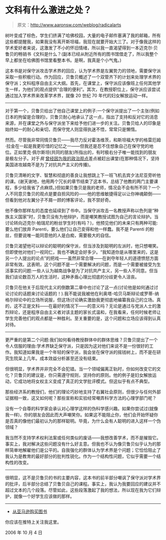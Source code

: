 # 文科有什么激进之处？

> 原文：<http://www.aaronsw.com/weblog/radicalarts>

树叶变成了棕色，学生们挤满了哈佛校园，大量的电子邮件塞满了我的邮箱，所有这些都提醒我，如果我没有离开斯坦福，我现在就要开始大三了。对于像我这样的学术爱好者来说，这激发了不小的怀旧情绪，所以我一直渴望得到一本迈克尔·贝鲁贝的畅销书《文科是什么？(副本已经从附近所有的图书馆借走了，所以我整个早上都坐在哈佛图书馆里看整本书。是啊，我真是个小气鬼。)

这本书是对保守派攻击学术界的回应，认为学术界是左翼势力的领地，需要保守派采取一些积极行动。作为回应，贝鲁贝概述了一个双管齐下的计划来处理学术界的保守派；文科程序自由主义大纲。首先，在课堂上，保守派应该像班上任何其他学生一样，为他们的观点提供“合理的便利”。其次，在教授职位上，保守派应该尝试通过加入学术界来改革学术界，就像 20 世纪 70 年代的妇女解放运动一样。

* * *

对于第一个，贝鲁贝给出了他自己课堂上的例子:一个保守派提出了一个主张(例如日本的拘留是合理的)，贝鲁贝耐心地承认了这一点，指出了支持和反对它的消息来源，并在课堂之外与保守派坐下来给予他们进一步的关注。贝鲁贝给人的印象是始终如一的耐心和亲切，而保守党人则显得执迷不悟，常常只是懒惰。

然而。尽管我非常同情贝鲁贝——我尽力反对霍洛维茨，和斯坦福大学的格雷厄姆·拉金在一起是我更珍惜的记忆之一——但我还是忍不住想象自己在保守党的地位。正如里克·佩尔斯坦(共同的朋友)所指出的，有时极右分子唯一能找到的朋友是极左分子。对于*我* [曾经因为我的政治观点](001518)差点被赶出课堂(在那种情况下，坚持美国进攻越南不是为了对抗共产主义的传播)。

贝鲁贝清晰的文字、智慧和彻底的善良让我想跳上下一班飞机去宾夕法尼亚旁听他的课。(谢天谢地，他用两个冗长的章节结束了这本书，总结了他教的两门主要课程，多少给我省了点麻烦。)但如果贝鲁贝是我的老师，情况会不会有所不同？一个人不同意贝鲁贝的观点是要自担风险的——他的思维敏捷得足以让你神魂颠倒——但看到他对左翼分子不屑一顾的博客评论，我不禁好奇。

他不像你那样左的态度也延续到了书中。当保守派攻击一名教授声称以色列是“种族主义国家”时，贝鲁贝没有为他辩护，而是嘲笑教授试图为自己的言论辩护。当讨论转向迈克尔·帕瑞尼的粉丝学生时(有吗？)，他预见他们的未来只有两种可能:要么他们放弃 Parenti，要么他们让自己变得和他一样蠢。我不是 Parenti 的粉丝，但要说唯一能同意他的人是白痴，需要极大的自信。

贝鲁贝渴望他可以辩论的聪明的保守派，但当涉及到聪明的左派时，他只想嘲笑。但即使他对他们一视同仁，我也不确定会好多少。“我知道你是从哪里来的，这是另一个人提出的论点”的把戏——虽然非常合理——在剥夺年轻人的道德愤怒方面非常有效。这表明，这个问题不是一个需要解决的问题，而是一个需要被接受为生活事实的问题:一些人认为越南战争是为了对抗共产主义，另一些人不同意。但当我们谈论数百万人的生活时，这种矛盾心理比彻底的分歧更令人沮丧。

贝鲁贝在他关于后现代主义的倒数第二章中也讨论了这一点(讨论他是如何通过讨论讨论的话题来讨论话题的！).我不能说我被他在利奥塔-哈贝马斯辩论或罗蒂-纳格尔辩论中的立场所说服，但这场讨论确实激励我更彻底地编纂我自己的立场。真的，这不正是文科——在最好的情况下——的意义吗？无论是通过与党派人士的激烈辩论，还是程序自由主义者对该主题的家长式温和，在我看来，任何时候老师让学生完善他们的观点都是一种胜利。至关重要的是，这个问题和立场应该得到认真对待。

* * *

更严重的是第二个问题:我们如何看待教授群体中的群体思维？贝鲁贝提出了一个令人信服的理由:学术界缺乏保守派，只是因为这对他们来说不是一份很好的工作。我知道如果我是一个年轻的保守派，我会坐在保守派的摇钱树上，而不是在研究生院呆上几年。成本效益分析甚至还没有结束。

但很明显，学术界并非完全不会犯错。当一个领域偏离正轨时，你如何改变它的文化？贝鲁贝的建议是，你只需遵守规则，坚持你的原则。他的例子是妇女解放运动，它成功地将女权主义变成了真正的文学批评模式。但这似乎有点不典型。

那些经济系的教授们，他们的理论巧妙地支持了右翼社会原则，但很少与任何外部证据相一致，这又如何呢？那些宣称和实验经常嘲弄科学方法的心理学部门呢？

没有一个自尊的科学家会承认对心理学这样的伪科学感兴趣。如果你尝试过(就像我一样)，你的朋友会因此而大声嘲笑你。如果这不能阻止你，他们会开始怀疑你是否真的像他们最初认为的那样聪明。毕竟，为什么会有人聪明的进入这样一个伪领域？

我当然不支持学术权利法案或任何类似的废话——我想改善学术，而不是摧毁它。事实上，我对解决这些问题没有什么好主意。但我也不认为像贝鲁贝似乎认为的那样简单地解雇他们是公平的。自我强化的群体认为学术界是个问题；它恰恰阻止了我认为是教育的最好部分的批判性锐化。作为一个结构性问题，它似乎需要一个结构性的改变。

* * *

很明显，这不是贝鲁贝的书的主要内容，这本书的前半部分嘲讽了保守派对学术界的批评，后半部分总结了贝鲁贝自己的课程。事实上，我认为我要回应的建议并不超过文本的几个段落。尽管如此，这些段落激起了我的想法，所以现在我为它们辩护，就像一个好学生应该做的那样。

* * *

*   [从亚马逊购买图书](http://books.theinfo.org/go/0393060373)

你应该在推特上关注我这里。

2006 年 10 月 4 日